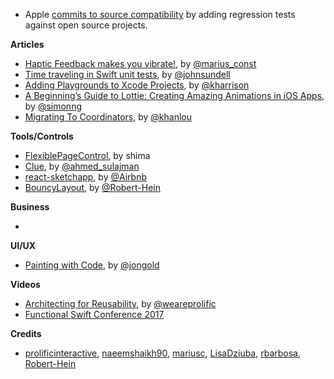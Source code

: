 * Apple [commits to source compatibility](https://swift.org/source-compatibility/) by adding regression tests against open source projects.

**Articles**

* [Haptic Feedback makes you vibrate!](https://engineering.nodesagency.com/articles/iOS/Haptic-feedback-makes-you-vibrate/), by [@marius_const](https://www.twitter.com/marius_const)
* [Time traveling in Swift unit tests](https://medium.com/@johnsundell/time-traveling-in-swift-unit-tests-583a2c3ce85b), by [@johnsundell](https://twitter.com/johnsundell)
* [Adding Playgrounds to Xcode Projects](https://useyourloaf.com/blog/adding-playgrounds-to-xcode-projects/), by [@kharrison](https://twitter.com/kharrison)
* [A Beginning’s Guide to Lottie: Creating Amazing Animations in iOS Apps](http://www.appcoda.com/lottie-beginner-guide/), by [@simonng](https://twitter.com/simonng)
* [Migrating To Coordinators](http://khanlou.com/2017/04/migrating-to-coordinators/), by [@khanlou](https://twitter.com/khanlou)


**Tools/Controls**

* [FlexiblePageControl](https://github.com/shima11/FlexiblePageControl), by shima
* [Clue](https://github.com/Geek-1001/Clue), by [@ahmed_sulajman](https://twitter.com/ahmed_sulajman)
* [react-sketchapp](https://github.com/airbnb/react-sketchapp), by [@Airbnb](https://twitter.com/Airbnb)
* [BouncyLayout](https://github.com/roberthein/BouncyLayout), by [@Robert-Hein](https://twitter.com/roberthein)

**Business**

*

**UI/UX**

* [Painting with Code](http://airbnb.design/painting-with-code/), by [@jongold](https://twitter.com/jongold)

**Videos**

* [Architecting for Reusability](http://blog.prolificinteractive.com/2017/04/20/architecting-for-reusability/), by [@weareprolific](https://twitter.com/weareprolific)
* [Functional Swift Conference 2017](http://2017.funswiftconf.com/)

**Credits**

* [prolificinteractive](https://github.com/prolificinteractive), [naeemshaikh90](https://github.com/naeemshaikh90), [mariusc](https://github.com/mariusc), [LisaDziuba](https://github.com/lisadziuba), [rbarbosa](https://github.com/rbarbosa), [Robert-Hein](https://github.com/roberthein)
